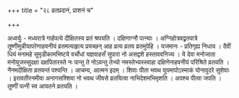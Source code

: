+++
title = "२८ व्रतप्रदानं, प्राशनं च"

+++

अध्वर्युः - मध्यरात्रे गार्हपत्ये दीक्षितस्य व्रतं श्रपयति । दक्षिणाग्नौ पत्न्याः । अग्निहोत्रवद्व्रतपात्रे तूष्णीमुन्नीयापरेणाहवनीयं व्रतमत्याहृत्य प्रयच्छन् आह व्रत्य व्रतय व्रतमुपेहि । यजमानः - प्रतिगृह्य निधाय । दैवीं धियं मनामहे सुमृडीकामभिष्टये वर्चोधां यज्ञवाहसँ सुपारा नो असद्वशे हस्ताववनिज्य । ये देवा मनोजाता मनोयुजस्सुदक्षा दक्षपितारस्ते नः पान्तु ते नोऽवन्तु तेभ्यो नमस्तेभ्यस्स्वाहा दक्षिणेनाहवनीयं परिश्रिते व्रतयति । नैनमदीक्षिता व्रतयन्तं पश्यन्ति । आचम्य, आत्मन इदम् । शिवाः पीता भवथ यूयमापोऽस्माकं योनावुदरे सुशेवाः । इरावतीरनमीवा अनागसश्शिवा नो भवथ जीवसे व्रतयित्वा नाभिदेशमभिमृशति । अपश्च पीत्वा जपति । तूष्णीं पत्नी स्व आयतने व्रतयति ।
